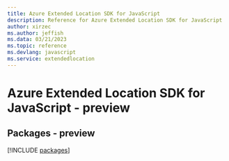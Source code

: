 ```yaml
---
title: Azure Extended Location SDK for JavaScript
description: Reference for Azure Extended Location SDK for JavaScript
author: xirzec
ms.author: jeffish
ms.data: 03/21/2023
ms.topic: reference
ms.devlang: javascript
ms.service: extendedlocation
---
```

# Azure Extended Location SDK for JavaScript - preview
## Packages - preview
[!INCLUDE [packages](extended-location-index.md)]